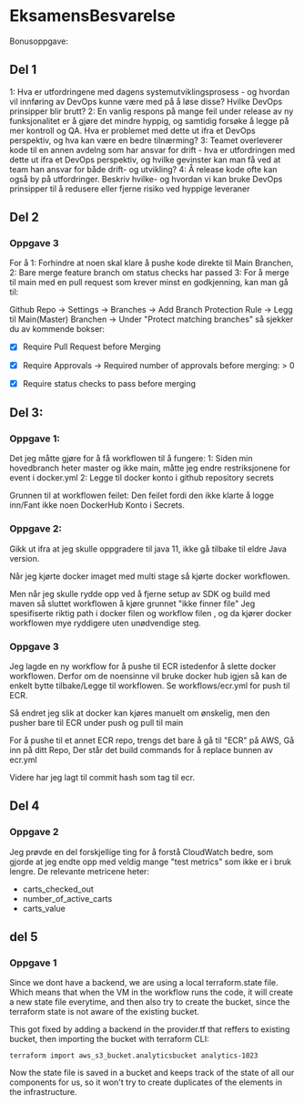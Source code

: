 # EksamensBesvarelse

Bonusoppgave:

## Del 1
1: Hva er utfordringene med dagens systemutviklingsprosess - og hvordan vil innføring av DevOps kunne være med 
   på å løse disse? Hvilke DevOps prinsipper blir brutt? 
2: En vanlig respons på mange feil under release av ny funksjonalitet er å gjøre det mindre hyppig, og samtidig 
   forsøke å legge på mer kontroll og QA. Hva er problemet med dette ut ifra et DevOps perspektiv, og hva kan være en bedre tilnærming?
3: Teamet overleverer kode til en annen avdelng som har ansvar for drift - hva er utfordringen med dette ut ifra et DevOps perspektiv, 
   og hvilke gevinster kan man få ved at team han ansvar for både drift- og utvikling?
4: Å release kode ofte kan også by på utfordringer. Beskriv hvilke- og hvordan vi kan bruke DevOps prinsipper til å redusere eller
   fjerne risiko ved hyppige leveraner

## Del 2

### Oppgave 3

For å
1: Forhindre at noen skal klare å pushe kode direkte til Main Branchen,
2: Bare merge feature branch om status checks har passed
3: For å merge til main med en pull request som krever minst en godkjenning, kan man gå til:

Github Repo -> Settings -> Branches 
-> Add Branch Protection Rule -> Legg til Main(Master) Branchen 
-> Under "Protect matching branches" så sjekker du av kommende bokser:
- [X] Require Pull Request before Merging
- [X] Require Approvals 
-> Required number of approvals before merging: > 0
- [X] Require status checks to pass before merging


## Del 3: 

### Oppgave 1:

Det jeg måtte gjøre for å få workflowen til å fungere:
1: Siden min hovedbranch heter master og ikke main, måtte jeg endre restriksjonene for event i docker.yml
2: Legge til docker konto i github repository secrets

Grunnen til at workflowen feilet:
Den feilet fordi den ikke klarte å logge inn/Fant ikke noen DockerHub Konto i Secrets.

### Oppgave 2:

Gikk ut ifra at jeg skulle oppgradere til java 11, ikke gå tilbake til eldre Java version.

Når jeg kjørte docker imaget med multi stage så kjørte docker workflowen.

Men når jeg skulle rydde opp ved å fjerne setup av SDK og build med maven så sluttet workflowen å kjøre grunnet "ikke finner file"
Jeg spesifiserte riktig path i docker filen og workflow filen , og da kjører docker
workflowen mye ryddigere uten unødvendige steg.



### Oppgave 3

Jeg lagde en ny workflow for å pushe til ECR istedenfor å slette docker workflowen. 
Derfor om de noensinne vil bruke docker hub igjen så kan de enkelt bytte tilbake/Legge til workflowen.
Se workflows/ecr.yml for push til ECR.

Så endret jeg slik at docker kan kjøres manuelt om ønskelig, men den pusher bare til ECR under push og pull til main

For å pushe til et annet ECR repo, trengs det bare å gå til "ECR" på AWS, Gå inn på ditt Repo,
Der står det build commands for å replace bunnen av ecr.yml

Videre har jeg lagt til commit hash som tag til ecr.

## Del 4

### Oppgave 2

Jeg prøvde en del forskjellige ting for å forstå CloudWatch bedre, som gjorde at jeg endte opp med veldig mange
"test metrics" som ikke er i bruk lengre.
De relevante metricene heter:
- carts_checked_out
- number_of_active_carts
- carts_value

## del 5

### Oppgave 1

Since we dont have a backend, we are using a local terraform.state file.
Which means that when the VM in the workflow runs the code, it will create
a new state file everytime, and then also try to create the bucket, since the terraform state
is not aware of the existing bucket.

This got fixed by adding a backend in the provider.tf that reffers to existing bucket,
then importing the bucket with terraform CLI: 

```
terraform import aws_s3_bucket.analyticsbucket analytics-1023
```
Now the state file is saved in a bucket and keeps track of the state of all our components for us, so 
it won't try to create duplicates of the elements in the infrastructure.
